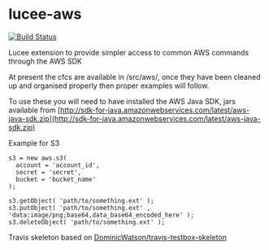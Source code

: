 # lucee-aws

[![Build Status](https://travis-ci.org/mso-net/lucee-aws.svg?branch=master)](https://travis-ci.org/mso-net/lucee-aws)

Lucee extension to provide simpler access to common AWS commands through the AWS SDK

At present the cfcs are available in /src/aws/, once they have been cleaned up and organised properly then proper examples will follow.

To use these you will need to have installed the AWS Java SDK, jars available from [http://sdk-for-java.amazonwebservices.com/latest/aws-java-sdk.zip](http://sdk-for-java.amazonwebservices.com/latest/aws-java-sdk.zip)

Example for S3

```
s3 = new aws.s3( 
  account = 'account_id',
  secret = 'secret',
  bucket = 'bucket_name'
);

s3.getObject( 'path/to/something.ext' );
s3.putObject( 'path/to/something.ext' , 'data:image/png;base64,data_base64_encoded_here' );
s3.deleteObject( 'path/to/something.ext' );
```

Travis skeleton based on [DominicWatson/travis-testbox-skeleton](https://github.com/DominicWatson/travis-testbox-skeleton)
